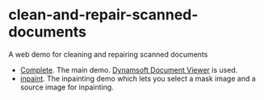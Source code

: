 # clean-and-repair-scanned-documents

A web demo for cleaning and repairing scanned documents

* [Complete](https://tony-xlh.github.io/clean-and-repair-scanned-documents/). The main demo. [Dynamsoft Document Viewer](https://www.dynamsoft.com/document-viewer/docs/introduction/index.html) is used.
* [inpaint](https://tony-xlh.github.io/clean-and-repair-scanned-documents/inpainting.html). The inpainting demo which lets you select a mask image and a source image for inpainting.




